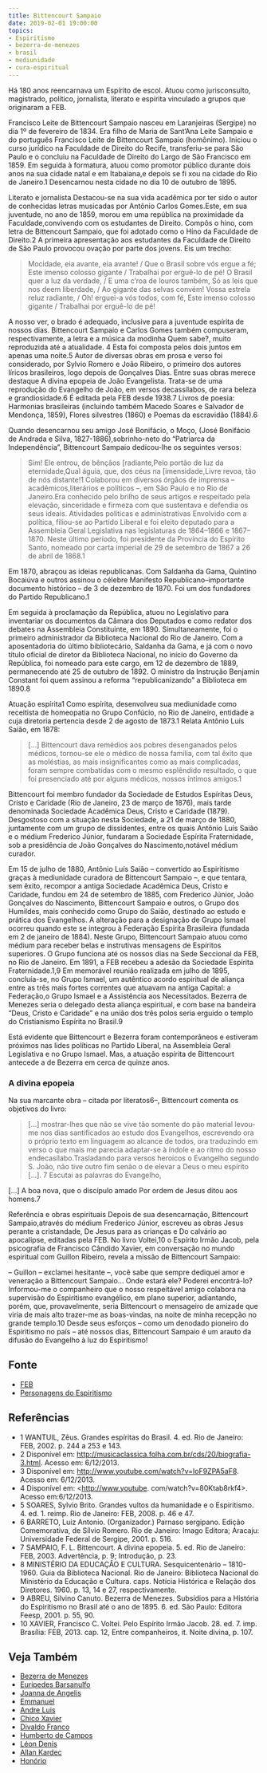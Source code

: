 ```yaml
---
title: Bittencourt Sampaio
date: 2019-02-01 19:00:00
topics:
- Espiritismo
- bezerra-de-menezes
- brasil
- mediunidade
- cura-espiritual
---
```


Há 180 anos reencarnava um Espírito de escol. Atuou como jurisconsulto,
magistrado, político, jornalista, literato e espírita vinculado a grupos que
originaram a FEB.

Francisco Leite de Bittencourt Sampaio nasceu em Laranjeiras (Sergipe) no dia 1º
de fevereiro de 1834. Era filho de Maria de Sant’Ana Leite Sampaio e do
português Francisco Leite de Bittencourt Sampaio (homônimo). Iniciou o curso
jurídico na Faculdade de Direito do Recife, transferiu-se para São Paulo e o
concluiu na Faculdade de Direito do  Largo de São Francisco em 1859. Em seguida
à formatura, atuou como promotor público durante dois anos na sua cidade natal e
em Itabaiana,e depois se fi xou na cidade do Rio de Janeiro.1 Desencarnou nesta
cidade no dia 10 de outubro de 1895.

Literato e jornalista Destacou-se na sua vida acadêmica por ter sido o autor de
conhecidas letras musicadas por Antônio Carlos Gomes.Este, em sua juventude, no
ano de 1859, morou em uma república na proximidade da Faculdade,convivendo com
os estudantes de Direito. Compôs o hino, com letra de Bittencourt Sampaio, que
foi adotado como o Hino da Faculdade de Direito.2 A primeira apresentação aos
estudantes da Faculdade de Direito de São Paulo provocou ovação por parte dos
jovens. Eis um trecho:

> Mocidade, eia avante, eia avante! / Que o Brasil sobre vós ergue a fé; Este
> imenso colosso gigante / Trabalhai por erguê-lo de pé! O Brasil quer a luz da
> verdade, / E uma c’roa de louros também, Só as leis que nos deem liberdade, /
> Ao gigante das selvas convém! Vossa estrela reluz radiante, / Oh! erguei-a vós
> todos, com fé, Este imenso colosso gigante / Trabalhai por erguê-lo de pé!

A nosso ver, o brado é adequado, inclusive para a juventude espírita de nossos
dias. Bittencourt Sampaio e Carlos Gomes também compuseram, respectivamente, a
letra e a música da modinha Quem sabe?, muito reproduzida até a atualidade. 4
Esta foi composta pelos dois juntos em apenas uma noite.5 Autor de diversas
obras em prosa e verso foi considerado, por Sylvio Romero e João Ribeiro, o
primeiro dos autores líricos brasileiros, logo depois de Gonçalves Dias. Entre
suas obras merece destaque A divina epopeia de João Evangelista.  Trata-se de
uma reprodução do Evangelho de João, em versos decassílabos, de rara beleza e
grandiosidade.6 É editada pela FEB desde 1938.7 Livros de poesia: Harmonias
brasileiras (incluindo também Macedo Soares e Salvador de Mendonça, 1859),
Flores silvestres (1860) e Poemas da escravidão (1884).6

Quando desencarnou seu amigo José Bonifácio, o Moço, (José Bonifácio de Andrada
e Silva, 1827-1886),sobrinho-neto do “Patriarca da Independência”, Bittencourt
Sampaio dedicou-lhe os seguintes versos:

> Sim! Ele entrou, de bênçãos [radiante,Pelo portão de luz da eternidade,Qual
> águia, que, dos céus na [imensidade,Livre revoa, tão de nós distante!1
Colaborou em diversos órgãos de imprensa – acadêmicos,literários e políticos –,
em São Paulo e no Rio de Janeiro.Era conhecido pelo brilho de seus artigos e
respeitado pela elevação, sinceridade e firmeza com que  sustentava e defendia
os seus ideais.  Atividades políticas e administrativas Envolvido com a
política, filiou-se ao Partido Liberal e foi eleito deputado para a Assembleia
Geral Legislativa nas legislaturas de 1864–1866 e 1867–1870. Neste último
período, foi presidente da Província do Espírito Santo, nomeado por carta
imperial de 29 de setembro de 1867 a 26 de abril de 1868.1

Em 1870, abraçou as ideias republicanas. Com Saldanha da Gama, Quintino Bocaiúva
e outros assinou o célebre Manifesto Republicano–importante documento histórico
– de 3 de dezembro de 1870. Foi um dos fundadores do Partido Republicano.1

Em seguida à proclamação da República, atuou no Legislativo para inventariar os
documentos da Câmara dos Deputados e como redator dos debates na Assembleia
Constituinte, em 1890. Simultaneamente, foi o primeiro administrador da
Biblioteca Nacional do Rio de Janeiro. Com a aposentadoria do último
bibliotecário, Saldanha da Gama, e já com o novo título oficial de diretor da
Biblioteca Nacional, no início do Governo da República, foi nomeado para este
cargo, em 12 de dezembro de 1889, permanecendo até 25 de outubro de 1892. O
ministro da Instrução Benjamin Constant foi quem assinou a reforma
“republicanizando” a Biblioteca em 1890.8

Atuação espírita1 Como espírita, desenvolveu sua mediunidade como receitista de
homeopatia no Grupo Confúcio, no Rio de Janeiro, entidade a cuja diretoria
pertencia desde 2 de agosto de 1873.1 Relata Antônio Luís Saião, em 1878:

> [...] Bittencourt dava remédios aos pobres desenganados pelos médicos,
> tornou-se ele o médico de nossa família, com tal êxito que as moléstias, as
> mais insignificantes como as mais complicadas, foram sempre combatidas com o
> mesmo esplêndido resultado, o que foi presenciado até por alguns médicos,
> nossos íntimos amigos.1

Bittencourt foi membro fundador da Sociedade de Estudos Espíritas Deus, Cristo e
Caridade (Rio de Janeiro, 23 de março de 1876), mais tarde denominada Sociedade
Acadêmica Deus, Cristo e Caridade (1879). Desgostoso com a situação nesta
Sociedade, a 21 de março de 1880, juntamente com um grupo de dissidentes, entre
os quais Antônio Luís Saião e o médium Frederico Júnior, fundaram a Sociedade
Espírita Fraternidade, sob a presidência de João Gonçalves do Nascimento,notável
médium curador.

Em 15 de julho de 1880, Antônio Luís Saião – convertido ao Espiritismo graças à
mediunidade curadora de Bittencourt Sampaio –, e que tentara, sem êxito,
recompor a antiga Sociedade Acadêmica Deus, Cristo e Caridade, fundou em 24 de
setembro de 1885, com Frederico Júnior, João Gonçalves do Nascimento,
Bittencourt Sampaio e outros, o Grupo dos Humildes, mais conhecido como Grupo do
Saião, destinado ao estudo e prática dos Evangelhos. A alteração para a
designação de Grupo Ismael ocorreu quando este se integrou à Federação Espírita
Brasileira (fundada em 2 de janeiro de 1884). Neste Grupo, Bittencourt Sampaio
atuou como médium para receber belas e instrutivas mensagens de Espíritos
superiores. O Grupo funciona até os nossos dias na Sede Seccional da FEB, no Rio
de Janeiro. Em 1891, a FEB recebeu a adesão da Sociedade Espírita
Fraternidade.1,9 Em memorável reunião realizada em julho de 1895, concluía-se,
no Grupo Ismael, um autêntico acordo espiritual de aliança entre as três mais
fortes correntes que atuavam na antiga Capital: a Federação,o Grupo Ismael e a
Assistência aos Necessitados. Bezerra de Menezes seria o delegado desta aliança
espiritual, e com base na bandeira “Deus, Cristo e Caridade” e na união dos três
polos seria erguido o templo do Cristianismo Espírita no Brasil.9

Está evidente que Bittencourt e Bezerra foram contemporâneos e estiveram
próximos nas lides políticas no Partido Liberal, na Assembleia Geral Legislativa
e no Grupo Ismael. Mas, a atuação espírita de Bittencourt antecede a de Bezerra
em cerca de quinze anos.

### A divina epopeia 
Na sua marcante obra – citada por literatos6–, Bittencourt comenta os objetivos
do livro:

> [...] mostrar-lhes que não se vive tão somente do pão material levou-me nos
> dias santificados ao estudo dos Evangelhos, escrevendo ora o próprio texto em
> linguagem ao alcance de todos, ora traduzindo em verso o que mais me parecia
> adaptar-se à índole e ao ritmo do nosso endecasílabo.Trasladando para versos
> heroicos o Evangelho segundo S. João, não tive outro fim senão o de elevar a
> Deus o meu espírito [...]. 7 Escutai as palavras do Evangelho,

[...] A boa nova, que o discípulo amado Por ordem de Jesus ditou aos homens.7

Referência e obras espirituais Depois de sua desencarnação, Bittencourt
Sampaio,através do médium Frederico Júnior, escreveu as obras Jesus perante a
cristandade, De Jesus para as crianças e Do calvário ao apocalipse, editadas
pela FEB. No livro Voltei,10 o Espírito Irmão Jacob, pela psicografia de
Francisco Cândido Xavier, em conversação no mundo espiritual com Guillon
Ribeiro, revela a missão de Bittencourt Sampaio:

– Guillon – exclamei hesitante –, você sabe que sempre dediquei amor e veneração
a Bittencourt Sampaio... Onde estará ele? Poderei encontrá-lo? Informou-me o
companheiro que o nosso respeitável amigo colabora na supervisão do Espiritismo
evangélico, em plano superior, adiantando, porém, que, provavelmente, seria
Bittencourt o mensageiro de amizade que viria de mais alto trazer-me as
boas-vindas, na noite de minha recepção no grande templo.10 Desde seus esforços
– como um denodado pioneiro do Espiritismo no país – até nossos dias,
Bittencourt Sampaio é um arauto da difusão do Evangelho à luz do Espiritismo!

## Fonte
* [FEB](//www.febnet.org.br/ba/file/Pesquisa/Biografias/Bittencourt%20Sampaio.pdf)  
* [Personagens do Espiritismo](https://personagensdoEspiritismo.blogspot.com/2014/02/bittencourt-sampaio_20.html)  

## Referências 
* 1 WANTUIL, Zêus. Grandes espíritas do Brasil. 4. ed. Rio de Janeiro: FEB, 2002. p. 244 a 253 e 143.
* 2 Disponível em: <http://musicaclassica.folha.com.br/cds/20/biografia-3.html>. Acesso em: 6/12/2013.
* 3 Disponível em: <http://www.youtube.com/watch?v=IoF9ZPA5aF8>. Acesso em: 6/12/2013.
* 4 Disponível em: <http://www.youtube. com/watch?v=80Ktab8rkf4>. Acesso em:6/12/2013.
* 5 SOARES, Sylvio Brito. Grandes vultos da humanidade e o Espiritismo. 4. ed. 1. reimp. Rio de Janeiro: FEB, 2008. p. 46 e 47.
* 6 BARRETO, Luiz Antonio. (Organizador.) Parnaso sergipano. Edição Comemorativa, de Sílvio Romero. Rio de Janeiro: Imago Editora; Aracaju: Universidade Federal de Sergipe, 2001. p. 516.
* 7 SAMPAIO, F. L. Bittencourt. A divina epopeia. 5. ed. Rio de Janeiro: FEB, 2003. Advertência, p. 9; Introdução, p. 23.
* 8 MINISTÉRIO DA EDUCAÇÃO E CULTURA. Sesquicentenário – 1810-1960. Guia da Biblioteca Nacional. Rio de Janeiro: Biblioteca Nacional do Ministério da Educação e Cultura. caps. Notícia Histórica e Relação dos Diretores. 1960. p. 13, 14 e 27, respectivamente.
* 9 ABREU, Silvino Canuto. Bezerra de Menezes. Subsídios para a História do Espiritismo no Brasil até o ano de 1895. 6. ed. São Paulo: Editora Feesp, 2001. p. 55, 90.
* 10 XAVIER, Francisco C. Voltei. Pelo Espírito Irmão Jacob. 28. ed. 7. imp. Brasília: FEB, 2013. cap. 12, Entre companheiros, it. Noite divina, p. 107.

## Veja Também
* [Bezerra de Menezes](../bezerra-de-menezes)  
* [Euripedes Barsanulfo](../euripedes-barsanulfo)  
* [Joanna de Angelis](../joanna-de-angelis)  
* [Emmanuel](../emmanuel)  
* [Andre Luis](../andre-luis)   
* [Chico Xavier](../chico-xavier)
* [Divaldo Franco](../divaldo-franco)
* [Humberto de Campos](../humberto-de-campos)
* [Léon Denis](../leon-denis)
* [Allan Kardec](../allan-kardec)
* [Honório](../honorio)  

